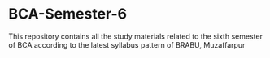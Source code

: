 # BCA-Semester-6
This repository contains all the study materials related to the sixth semester of BCA according to the latest syllabus pattern of BRABU, Muzaffarpur
